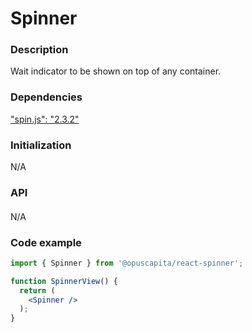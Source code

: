# Spinner

### Description

Wait indicator to be shown on top of any container.

### Dependencies

["spin.js": "2.3.2"](https://github.com/fgnass/spin.js)

### Initialization

N/A

### API

####

N/A

### Code example

```jsx
import { Spinner } from '@opuscapita/react-spinner';

function SpinnerView() {
  return (
    <Spinner />
  );
}
```
